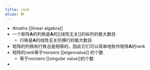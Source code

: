 ```yaml
---
title: rank
alias: 秩
---
```


- #maths [[linear algebra]]
- 一个矩阵$\mathbf{A}$的列秩是$\mathbf{A}$的[[线性无关]]的纵列的极大数目
    - 行秩是$\mathbf{A}$的线性无关的横行的极大数目
- 矩阵的列秩和行秩总是相等的，因此它们可以简单地称作矩阵$\mathbf{A}$的rank
- 矩阵的rank等于nonzero [[eigenvalue]] 的个数
    - 等于nonzero [[singular value]]的个数
-